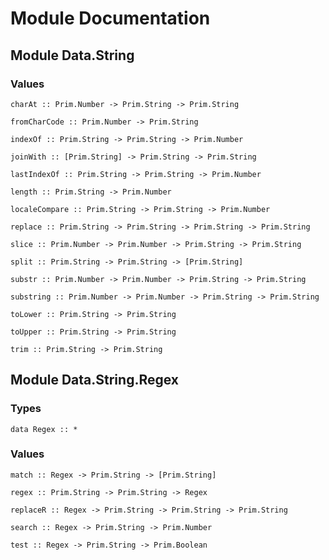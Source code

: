 # Module Documentation

## Module Data.String

### Values

    charAt :: Prim.Number -> Prim.String -> Prim.String

    fromCharCode :: Prim.Number -> Prim.String

    indexOf :: Prim.String -> Prim.String -> Prim.Number

    joinWith :: [Prim.String] -> Prim.String -> Prim.String

    lastIndexOf :: Prim.String -> Prim.String -> Prim.Number

    length :: Prim.String -> Prim.Number

    localeCompare :: Prim.String -> Prim.String -> Prim.Number

    replace :: Prim.String -> Prim.String -> Prim.String -> Prim.String

    slice :: Prim.Number -> Prim.Number -> Prim.String -> Prim.String

    split :: Prim.String -> Prim.String -> [Prim.String]

    substr :: Prim.Number -> Prim.Number -> Prim.String -> Prim.String

    substring :: Prim.Number -> Prim.Number -> Prim.String -> Prim.String

    toLower :: Prim.String -> Prim.String

    toUpper :: Prim.String -> Prim.String

    trim :: Prim.String -> Prim.String



## Module Data.String.Regex

### Types

    data Regex :: *


### Values

    match :: Regex -> Prim.String -> [Prim.String]

    regex :: Prim.String -> Prim.String -> Regex

    replaceR :: Regex -> Prim.String -> Prim.String -> Prim.String

    search :: Regex -> Prim.String -> Prim.Number

    test :: Regex -> Prim.String -> Prim.Boolean




